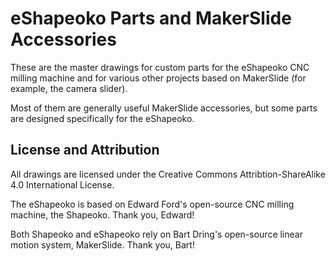 eShapeoko Parts and MakerSlide Accessories
=====

These are the master drawings for custom parts for the eShapeoko CNC milling machine
and for various other projects based on MakerSlide (for example, the camera slider).

Most of them are generally useful MakerSlide accessories, but some parts are designed
specifically for the eShapeoko.

License and Attribution
------

All drawings are licensed under the Creative Commons Attribtion-ShareAlike 4.0
International License.

The eShapeoko is based on Edward Ford's open-source CNC milling machine, the Shapeoko.
Thank you, Edward!

Both Shapeoko and eShapeoko rely on Bart Dring's open-source linear motion system,
MakerSlide.  Thank you, Bart!

